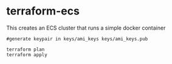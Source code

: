 # terraform-ecs

This creates an ECS cluster that runs a simple docker container

```
#generate keypair in keys/ami_keys keys/ami_keys.pub

terraform plan
terraform apply

```
